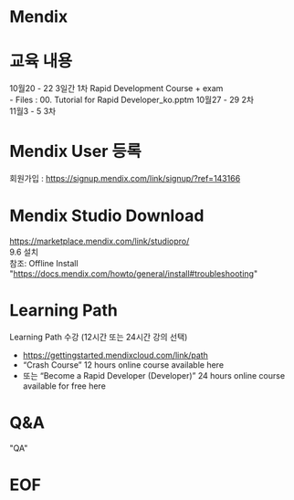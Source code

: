 # Mendix
# 교육 내용
  10월20 - 22 3일간 1차 Rapid Development Course + exam <br>
    - Files :   00. Tutorial for Rapid Developer_ko.pptm
  10월27 - 29 2차 <br>
  11월3 - 5 3차 <br>
# Mendix User 등록
  회원가입 : https://signup.mendix.com/link/signup/?ref=143166

# Mendix Studio Download
  https://marketplace.mendix.com/link/studiopro/ <br>
  9.6 설치 <br>
  참조: Offline Install<br>
  "https://docs.mendix.com/howto/general/install#troubleshooting"
 
# Learning Path
  Learning Path 수강 (12시간 또는 24시간 강의 선택)<br>
  - https://gettingstarted.mendixcloud.com/link/path <br>
  - “Crash Course” 12 hours online course available here <br>
  - 또는 “Become a Rapid Developer (Developer)” 24 hours online course available for free here
  

# Q&A
  "QA" <br>

# EOF

